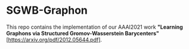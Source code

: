 # SGWB-Graphon
This repo contains the implementation of our AAAI2021 work **"Learning Graphons via Structured Gromov-Wasserstein Barycenters"** [https://arxiv.org/pdf/2012.05644.pdf].
